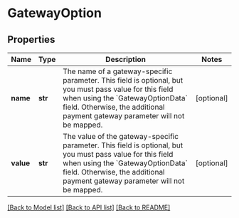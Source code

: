 # GatewayOption

## Properties
Name | Type | Description | Notes
------------ | ------------- | ------------- | -------------
**name** | **str** | The name of a gateway-specific parameter. This field is optional, but you must pass value for this field when using the &#x60;GatewayOptionData&#x60; field. Otherwise, the additional payment gateway parameter will not be mapped.  | [optional] 
**value** | **str** | The value of the gateway-specific parameter. This field is optional, but you must pass value for this field when using the &#x60;GatewayOptionData&#x60; field. Otherwise, the additional payment gateway parameter will not be mapped.  | [optional] 

[[Back to Model list]](../README.md#documentation-for-models) [[Back to API list]](../README.md#documentation-for-api-endpoints) [[Back to README]](../README.md)


